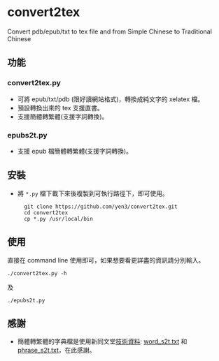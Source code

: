 convert2tex
===========

Convert pdb/epub/txt to tex file and from Simple Chinese to Traditional Chinese

## 功能

### convert2tex.py

* 可將 epub/txt/pdb (限好讀網站格式)，轉換成純文字的 xelatex 檔。
* 預設轉換出來的 tex 支援直書。
* 支援簡體轉繁體(支援字詞轉換)。

### epubs2t.py

* 支援 epub 檔簡體轉繁體(支援字詞轉換)。

## 安裝

* 將 `*.py` 檔下載下來後複製到可執行路徑下，即可使用。

        git clone https://github.com/yen3/convert2tex.git
        cd convert2tex
        cp *.py /usr/local/bin

## 使用

直接在 command line 使用即可，如果想要看更詳盡的資訊請分別輸入。

	./convert2tex.py -h

及

	./epubs2t.py

## 感謝

* 簡體轉繁體的字典檔是使用新同文堂[技術資料](http://tongwen.openfoundry.org/technical_zh-tw.htm): [word_s2t.txt](http://tongwen.openfoundry.org/src/tongwen_table/word_s2t.txt) 和 [phrase_s2t.txt](http://tongwen.openfoundry.org/src/tongwen_table/phrase_s2t.txt)，在此感謝。